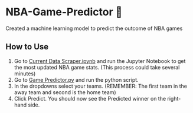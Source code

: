 # NBA-Game-Predictor 🏀
Created a machine learning model to predict the outcome of NBA games

## How to Use
1. Go to [Current Data Scraper.ipynb](<Data Scraper/Current Data Scraper.ipynb>) and run the Jupyter Notebook to get the most updated NBA game stats. (This process could take several minutes)
2. Go to [Game Predictor.py](<Game Predictor.py>) and run the python script.
3. In the dropdowns select your teams. (REMEMBER: The first team in the away team and second is the home team)
4. Click Predict. You should now see the Predicted winner on the right-hand side.
